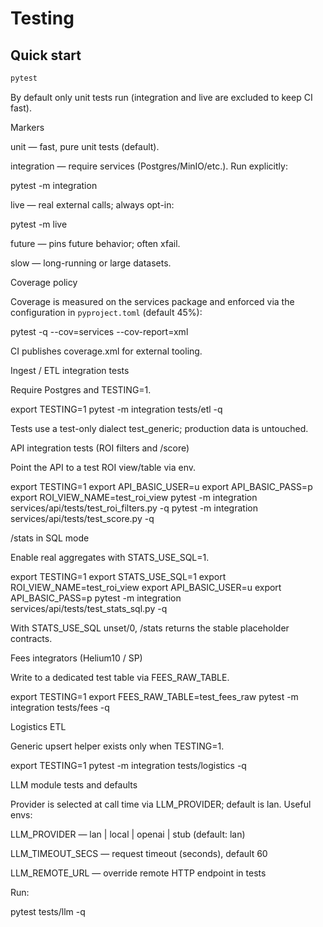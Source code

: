 # Testing

## Quick start
```bash
pytest
```

By default only unit tests run (integration and live are excluded to keep CI fast).

Markers

unit — fast, pure unit tests (default).

integration — require services (Postgres/MinIO/etc.). Run explicitly:

pytest -m integration


live — real external calls; always opt-in:

pytest -m live


future — pins future behavior; often xfail.

slow — long-running or large datasets.

Coverage policy

Coverage is measured on the services package and enforced via the configuration in
`pyproject.toml` (default 45%):

pytest -q --cov=services --cov-report=xml


CI publishes coverage.xml for external tooling.

Ingest / ETL integration tests

Require Postgres and TESTING=1.

export TESTING=1
pytest -m integration tests/etl -q


Tests use a test-only dialect test_generic; production data is untouched.

API integration tests (ROI filters and /score)

Point the API to a test ROI view/table via env.

export TESTING=1
export API_BASIC_USER=u
export API_BASIC_PASS=p
export ROI_VIEW_NAME=test_roi_view
pytest -m integration services/api/tests/test_roi_filters.py -q
pytest -m integration services/api/tests/test_score.py -q

/stats in SQL mode

Enable real aggregates with STATS_USE_SQL=1.

export TESTING=1
export STATS_USE_SQL=1
export ROI_VIEW_NAME=test_roi_view
export API_BASIC_USER=u
export API_BASIC_PASS=p
pytest -m integration services/api/tests/test_stats_sql.py -q


With STATS_USE_SQL unset/0, /stats returns the stable placeholder contracts.

Fees integrators (Helium10 / SP)

Write to a dedicated test table via FEES_RAW_TABLE.

export TESTING=1
export FEES_RAW_TABLE=test_fees_raw
pytest -m integration tests/fees -q

Logistics ETL

Generic upsert helper exists only when TESTING=1.

export TESTING=1
pytest -m integration tests/logistics -q

LLM module tests and defaults

Provider is selected at call time via LLM_PROVIDER; default is lan. Useful envs:

LLM_PROVIDER — lan | local | openai | stub (default: lan)

LLM_TIMEOUT_SECS — request timeout (seconds), default 60

LLM_REMOTE_URL — override remote HTTP endpoint in tests

Run:

pytest tests/llm -q

